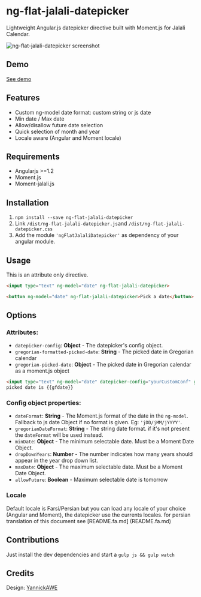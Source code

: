 ng-flat-jalali-datepicker
===

Lightweight Angular.js datepicker directive built with Moment.js for Jalali Calendar.

![ng-flat-jalali-datepicker screenshot](http://s7.picofile.com/file/8252672284/taghvim.png)

## Demo

[See demo](http://thg303.github.io/jalali-datepicker-demo/)

## Features
* Custom ng-model date format: custom string or js date
* Min date / Max date
* Allow/disallow future date selection
* Quick selection of month and year
* Locale aware (Angular and Moment locale)

## Requirements
* Angularjs >=1.2
* Moment.js
* Moment-jalali.js

## Installation

1. `npm install --save ng-flat-jalali-datepicker`
2. Link `/dist/ng-flat-jalali-datepicker.js`and `/dist/ng-flat-jalali-datepicker.css`
3. Add the module `'ngFlatJalaliDatepicker'` as dependency of your angular module.

## Usage

This is an attribute only directive.

```html
<input type="text" ng-model="date" ng-flat-jalali-datepicker>
```

```html
<button ng-model="date" ng-flat-jalali-datepicker>Pick a date</button>
```

## Options

### Attributes:
* `datepicker-config`: **Object** - The datepicker's config object.
* `gregorian-formatted-picked-date`: **String** - The picked date in Gregorian calendar
* `gregorian-picked-date`: **Object** - The picked date in Gregorian calendar as a moment.js object
```html
<input type="text" ng-model="date" datepicker-config="yourCustomConf" gregorian-formatted-picked-date="gfdate" gregorian-picked-date="gdate"  ng-flat-jalali-datepicker>Pick a date</button>
picked date is {{gfdate}}
```

### Config object properties:

* `dateFormat`: **String** - The Moment.js format of the date in the `ng-model`. Fallback to js date Object if no format is given. Eg: `'jDD/jMM/jYYYY'`.
* `gregorianDateFormat`: **String** - The string date format. if it's not present the `dateFormat` will be used instead.
* `minDate`: **Object** - The minimum selectable date. Must be a Moment Date Object.
* `dropDownYears`: **Number** - The number indicates how many years should appear in the year drop down list.
* `maxDate`: **Object** - The maximum selectable date. Must be a Moment Date Object.
* `allowFuture`: **Boolean** - Maximum selectable date is tomorrow

### Locale
Default locale is Farsi/Persian but you can load any locale of your choice (Angular and Moment), the datepicker use the currents locales. for persian translation of this document see [README.fa.md] (README.fa.md)

## Contributions
Just install the dev dependencies and start a `gulp js && gulp watch`

## Credits
Design: [YannickAWE](https://github.com/YannickAWE)
